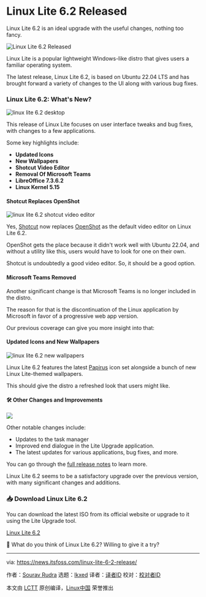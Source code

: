 [#]: subject: "Linux Lite 6.2 Released"
[#]: via: "https://news.itsfoss.com/linux-lite-6-2-release/"
[#]: author: "Sourav Rudra https://news.itsfoss.com/author/sourav/"
[#]: collector: "lkxed"
[#]: translator: "littlebirdnest"
[#]: reviewer: " "
[#]: publisher: " "
[#]: url: " "

Linux Lite 6.2 Released
======

Linux Lite 6.2 is an ideal upgrade with the useful changes, nothing too fancy.

![Linux Lite 6.2 Released][1]

Linux Lite is a popular lightweight Windows-like distro that gives users a familiar operating system.

The latest release, Linux Lite 6.2, is based on Ubuntu 22.04 LTS and has brought forward a variety of changes to the UI along with various bug fixes.

### Linux Lite 6.2: What's New?

![linux lite 6.2 desktop][2]

This release of Linux Lite focuses on user interface tweaks and bug fixes, with changes to a few applications.

Some key highlights include:

- **Updated Icons**
- **New Wallpapers**
- **Shotcut Video Editor**
- **Removal Of Microsoft Teams**
- **LibreOffice 7.3.6.2**
- **Linux Kernel 5.15**

#### Shotcut Replaces OpenShot

![linux lite 6.2 shotcut video editor][3]

Yes, [Shotcut][4] now replaces [OpenShot][5] as the default video editor on Linux Lite 6.2.

OpenShot gets the place because it didn't work well with Ubuntu 22.04, and without a utility like this, users would have to look for one on their own.

Shotcut is undoubtedly a good video editor. So, it should be a good option.

#### Microsoft Teams Removed

Another significant change is that Microsoft Teams is no longer included in the distro.

The reason for that is the discontinuation of the Linux application by Microsoft in favor of a progressive web app version.

Our previous coverage can give you more insight into that:

#### Updated Icons and New Wallpapers

![linux lite 6.2 new wallpapers][6]

Linux Lite 6.2 features the latest [Papirus][7] icon set alongside a bunch of new Linux Lite-themed wallpapers.

This should give the distro a refreshed look that users might like.

#### 🛠️ Other Changes and Improvements

![][8]

Other notable changes include:

- Updates to the task manager
- Improved end dialogue in the Lite Upgrade application.
- The latest updates for various applications, bug fixes, and more.

You can go through the [full release notes][9] to learn more.

Linux Lite 6.2 seems to be a satisfactory upgrade over the previous version, with many significant changes and additions.

### 📥 Download Linux Lite 6.2

You can download the latest ISO from its official website or upgrade to it using the Lite Upgrade tool.

[Linux Lite 6.2][10]

💬 What do you think of Linux Lite 6.2? Willing to give it a try?

--------------------------------------------------------------------------------

via: https://news.itsfoss.com/linux-lite-6-2-release/

作者：[Sourav Rudra][a]
选题：[lkxed][b]
译者：[译者ID](https://github.com/译者ID)
校对：[校对者ID](https://github.com/校对者ID)

本文由 [LCTT](https://github.com/LCTT/TranslateProject) 原创编译，[Linux中国](https://linux.cn/) 荣誉推出

[a]: https://news.itsfoss.com/author/sourav/
[b]: https://github.com/lkxed
[1]: https://news.itsfoss.com/content/images/size/w1200/2022/10/linux-lite-6.2.png
[2]: https://news.itsfoss.com/content/images/2022/10/Linux_Lite_6.2_Desktop.png
[3]: https://news.itsfoss.com/content/images/2022/10/Linux_Lite_6.2_Shotcut.png
[4]: https://shotcut.org/
[5]: https://www.openshot.org/
[6]: https://news.itsfoss.com/content/images/2022/10/Linux_Lite_6.2_Wallpapers.png
[7]: https://github.com/PapirusDevelopmentTeam/papirus-icon-theme
[8]: https://news.itsfoss.com/content/images/2022/11/lite-upgrade.png
[9]: https://www.linuxliteos.com/forums/release-announcements/linux-lite-6-2-final-released/
[10]: https://www.linuxliteos.com/download.php
